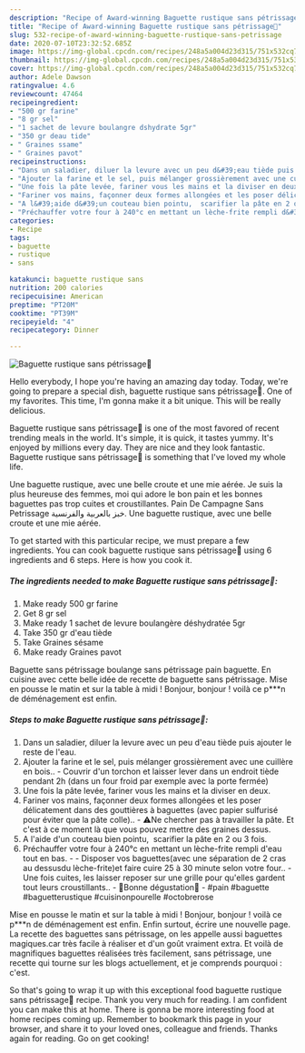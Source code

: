 ```yaml
---
description: "Recipe of Award-winning Baguette rustique sans pétrissage🥖"
title: "Recipe of Award-winning Baguette rustique sans pétrissage🥖"
slug: 532-recipe-of-award-winning-baguette-rustique-sans-petrissage
date: 2020-07-10T23:32:52.685Z
image: https://img-global.cpcdn.com/recipes/248a5a004d23d315/751x532cq70/baguette-rustique-sans-petrissage🥖-photo-principale-de-la-recette.jpg
thumbnail: https://img-global.cpcdn.com/recipes/248a5a004d23d315/751x532cq70/baguette-rustique-sans-petrissage🥖-photo-principale-de-la-recette.jpg
cover: https://img-global.cpcdn.com/recipes/248a5a004d23d315/751x532cq70/baguette-rustique-sans-petrissage🥖-photo-principale-de-la-recette.jpg
author: Adele Dawson
ratingvalue: 4.6
reviewcount: 47464
recipeingredient:
- "500 gr farine"
- "8 gr sel"
- "1 sachet de levure boulangre dshydrate 5gr"
- "350 gr deau tide"
- " Graines ssame"
- " Graines pavot"
recipeinstructions:
- "Dans un saladier, diluer la levure avec un peu d&#39;eau tiède puis ajouter le reste de l&#39;eau."
- "Ajouter la farine et le sel, puis mélanger grossièrement avec une cuillère en bois.. Couvrir d&#39;un torchon et laisser lever dans un endroit tiède pendant 2h (dans un four froid par exemple avec la porte fermée)"
- "Une fois la pâte levée, fariner vous les mains et la diviser en deux."
- "Fariner vos mains, façonner deux formes allongées et les poser délicatement dans des gouttières à baguettes (avec papier sulfurisé pour éviter que la pâte colle).. ⚠️Ne chercher pas à travailler la pâte. Et c&#39;est à ce moment là que vous pouvez mettre des graines dessus."
- "A l&#39;aide d&#39;un couteau bien pointu,  scarifier la pâte en 2 ou 3 fois."
- "Préchauffer votre four à 240°c en mettant un lèche-frite rempli d&#39;eau tout en bas.   Disposer vos baguettes(avec une séparation de 2 cras au dessusdu lèche-frite)et faire cuire 25 à 30 minute selon votre four.. Une fois cuites, les laisser reposer sur une grille pour qu&#39;elles gardent tout leurs croustillants.. 🌸Bonne dégustation🌸 #pain #baguette #baguetterustique #cuisinonpourelle #octobrerose"
categories:
- Recipe
tags:
- baguette
- rustique
- sans

katakunci: baguette rustique sans 
nutrition: 200 calories
recipecuisine: American
preptime: "PT20M"
cooktime: "PT39M"
recipeyield: "4"
recipecategory: Dinner

---
```



![Baguette rustique sans pétrissage🥖](https://img-global.cpcdn.com/recipes/248a5a004d23d315/751x532cq70/baguette-rustique-sans-petrissage🥖-photo-principale-de-la-recette.jpg)

Hello everybody, I hope you're having an amazing day today. Today, we're going to prepare a special dish, baguette rustique sans pétrissage🥖. One of my favorites. This time, I'm gonna make it a bit unique. This will be really delicious.

Baguette rustique sans pétrissage🥖 is one of the most favored of recent trending meals in the world. It's simple, it is quick, it tastes yummy. It's enjoyed by millions every day. They are nice and they look fantastic. Baguette rustique sans pétrissage🥖 is something that I've loved my whole life.

Une baguette rustique, avec une belle croute et une mie aérée. Je suis la plus heureuse des femmes, moi qui adore le bon pain et les bonnes baguettes pas trop cuites et croustillantes. Pain De Campagne Sans Petrissage خبز بالعربية والفرنسية. Une baguette rustique, avec une belle croute et une mie aérée.


To get started with this particular recipe, we must prepare a few ingredients. You can cook baguette rustique sans pétrissage🥖 using 6 ingredients and 6 steps. Here is how you cook it.

<!--inarticleads1-->

##### The ingredients needed to make Baguette rustique sans pétrissage🥖:

1. Make ready 500 gr farine
1. Get 8 gr sel
1. Make ready 1 sachet de levure boulangère déshydratée 5gr
1. Take 350 gr d&#39;eau tiède
1. Take  Graines sésame
1. Make ready  Graines pavot


Baguette sans pétrissage boulange sans pétrissage pain baguette. En cuisine avec cette belle idée de recette de baguette sans pétrissage. Mise en pousse le matin et sur la table à midi ! Bonjour, bonjour ! voilà ce p***n de déménagement est enfin. 

<!--inarticleads2-->

##### Steps to make Baguette rustique sans pétrissage🥖:

1. Dans un saladier, diluer la levure avec un peu d&#39;eau tiède puis ajouter le reste de l&#39;eau.
1. Ajouter la farine et le sel, puis mélanger grossièrement avec une cuillère en bois.. - Couvrir d&#39;un torchon et laisser lever dans un endroit tiède pendant 2h (dans un four froid par exemple avec la porte fermée)
1. Une fois la pâte levée, fariner vous les mains et la diviser en deux.
1. Fariner vos mains, façonner deux formes allongées et les poser délicatement dans des gouttières à baguettes (avec papier sulfurisé pour éviter que la pâte colle).. - ⚠️Ne chercher pas à travailler la pâte. Et c&#39;est à ce moment là que vous pouvez mettre des graines dessus.
1. A l&#39;aide d&#39;un couteau bien pointu,  scarifier la pâte en 2 ou 3 fois.
1. Préchauffer votre four à 240°c en mettant un lèche-frite rempli d&#39;eau tout en bas.  -  - Disposer vos baguettes(avec une séparation de 2 cras au dessusdu lèche-frite)et faire cuire 25 à 30 minute selon votre four.. - Une fois cuites, les laisser reposer sur une grille pour qu&#39;elles gardent tout leurs croustillants.. - 🌸Bonne dégustation🌸 - #pain #baguette #baguetterustique #cuisinonpourelle #octobrerose


Mise en pousse le matin et sur la table à midi ! Bonjour, bonjour ! voilà ce p***n de déménagement est enfin. Enfin surtout, écrire une nouvelle page. La recette des baguettes sans pétrissage, on les appelle aussi baguettes magiques.car très facile à réaliser et d&#39;un goût vraiment extra. Et voilà de magnifiques baguettes réalisées très facilement, sans pétrissage, une recette qui tourne sur les blogs actuellement, et je comprends pourquoi : c&#39;est. 

So that's going to wrap it up with this exceptional food baguette rustique sans pétrissage🥖 recipe. Thank you very much for reading. I am confident you can make this at home. There is gonna be more interesting food at home recipes coming up. Remember to bookmark this page in your browser, and share it to your loved ones, colleague and friends. Thanks again for reading. Go on get cooking!
